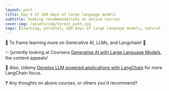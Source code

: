 ```yaml
---
layout: post
title: Day 4 of 100 days of large language models
subtitle: Seeking recommendations on online courses
cover-img: /assets/img/forest_path.jpg
tags: [learning, personal, 100 days of large language models, natural language processing, machine learning, artificial intelligence]
---
```

🌟 To frame learning more on Generative AI, LLMs, and Langchain! 🌟

✨ [urrently looking at Coursera [Generative AI with Large Language Models](https://lnkd.in/dtcE_8Xn), the content appeals!

🔗 Also, Udemy [Develop LLM powered applications with LangChain](https://lnkd.in/dr2BrKm2) for more LangChain focus.

❓ Any thoughts on above courses, or others you'd recommend?